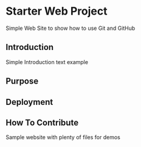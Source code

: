 # Starter Web Project

Simple Web Site to show how to use Git and GitHub

## Introduction

Simple Introduction text example

## Purpose

## Deployment

## How To Contribute

Sample website with plenty of files for demos